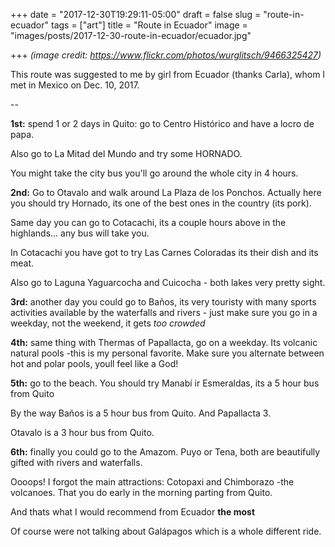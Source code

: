 +++
date = "2017-12-30T19:29:11-05:00"
draft = false
slug = "route-in-ecuador"
tags = ["art"]
title = "Route in Ecuador"
image = "images/posts/2017-12-30-route-in-ecuador/ecuador.jpg"

+++
_(image credit: https://www.flickr.com/photos/wurglitsch/9466325427)_

This route was suggested to me by girl from Ecuador (thanks Carla), whom I met
in Mexico on Dec. 10, 2017.

<!--more-->
--

**1st:** spend 1 or 2 days in Quito: go to Centro Histórico and have a locro de papa.

Also go to La Mitad del Mundo and try some HORNADO.

You might take the city bus you'll go around the whole city in 4 hours.

**2nd:** Go to Otavalo and walk around La Plaza de los Ponchos. Actually here you
should try Hornado, its one of the best ones in the country (its pork).

Same day you can go to Cotacachi, its a couple hours above in the highlands...
any bus will take you.

In Cotacachi you have got to try Las Carnes Coloradas its their dish and its meat.

Also go to Laguna Yaguarcocha and Cuicocha - both lakes very pretty sight.

**3rd:** another day you could go to Baños, its very touristy with many sports
activities available by the waterfalls and rivers - just make sure you go in a
weekday, not the weekend, it gets *too crowded*

**4th:** same thing with Thermas of Papallacta, go on a weekday.  Its volcanic
natural pools -this is my personal favorite.  Make sure you alternate between
hot and polar pools, youll feel like a God!

**5th:** go to the beach. You should try Manabí ir Esmeraldas, its a 5 hour bus from
Quito

By the way Baños is a 5 hour bus from Quito. And Papallacta 3.

Otavalo is a 3 hour bus from Quito.

**6th:** finally you could go to the Amazom. Puyo or Tena, both are beautifully
gifted with rivers and waterfalls.

Oooops! I forgot the main attractions: Cotopaxi and Chimborazo -the volcanoes.
That you do early in the morning parting from Quito.

And thats what I would recommend from Ecuador **the most**

Of course were not talking about Galápagos which is a whole different ride.
